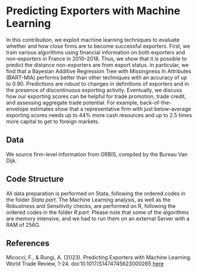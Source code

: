 # Predicting Exporters with Machine Learning

In this contribution, we exploit machine learning techniques to evaluate whether and how close firms are
to become successful exporters. First, we train various algorithms using financial information on both
exporters and non-exporters in France in 2010–2018. Thus, we show that it is possible to predict the distance
non-exporters are from export status. In particular, we find that a Bayesian Additive Regression Tree
with Missingness In Attributes (BART-MIA) performs better than other techniques with an accuracy of
up to 0.90. Predictions are robust to changes in definitions of exporters and in the presence of discontinuous
exporting activity. Eventually, we discuss how our exporting scores can be helpful for trade promotion,
trade credit, and assessing aggregate trade potential. For example, back-of-the-envelope estimates show
that a representative firm with just below-average exporting scores needs up to 44% more cash resources
and up to 2.5 times more capital to get to foreign markets.


## Data
We source firm-level information from ORBIS, compiled by the Bureau Van Dijk.

## Code Structure

All data preparation is performed on Stata, following the ordered codes in the folder *Stata part*. The Machine Learning analysis, as well as the Robustness and Sensitivity checks, are performed on R, following the ordered codes in the folder *R part*. Please note that some of the algorithms are memory intensive, and we had to run them on an external Server with a RAM of 256G.

## References

Micocci, F., & Rungi, A. (2023). Predicting Exporters with Machine Learning. World Trade Review, 1-24. doi:10.1017/S1474745623000265 [here](https://www.cambridge.org/core/journals/world-trade-review/article/predicting-exporters-with-machine-learning/6C2FE8A65C9C0E9560D14687FF1EBC98)
